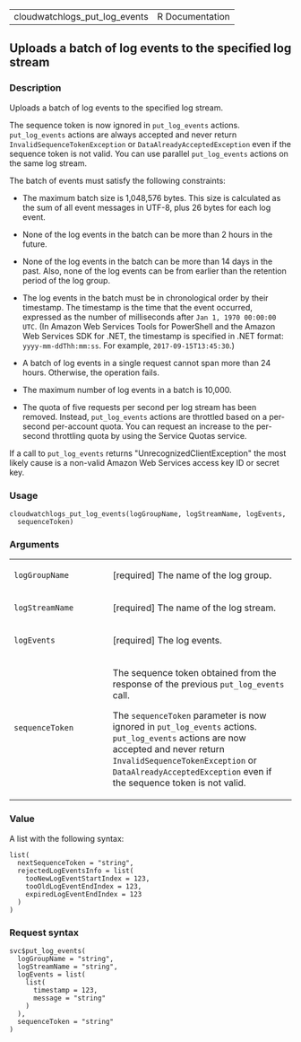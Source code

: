 <table style="width: 100%;">
<tbody>
<tr class="odd">
<td>cloudwatchlogs_put_log_events</td>
<td style="text-align: right;">R Documentation</td>
</tr>
</tbody>
</table>

## Uploads a batch of log events to the specified log stream

### Description

Uploads a batch of log events to the specified log stream.

The sequence token is now ignored in `put_log_events` actions.
`put_log_events` actions are always accepted and never return
`InvalidSequenceTokenException` or `DataAlreadyAcceptedException` even
if the sequence token is not valid. You can use parallel
`put_log_events` actions on the same log stream.

The batch of events must satisfy the following constraints:

-   The maximum batch size is 1,048,576 bytes. This size is calculated
    as the sum of all event messages in UTF-8, plus 26 bytes for each
    log event.

-   None of the log events in the batch can be more than 2 hours in the
    future.

-   None of the log events in the batch can be more than 14 days in the
    past. Also, none of the log events can be from earlier than the
    retention period of the log group.

-   The log events in the batch must be in chronological order by their
    timestamp. The timestamp is the time that the event occurred,
    expressed as the number of milliseconds after
    `⁠Jan 1, 1970 00:00:00 UTC⁠`. (In Amazon Web Services Tools for
    PowerShell and the Amazon Web Services SDK for .NET, the timestamp
    is specified in .NET format: `yyyy-mm-ddThh:mm:ss`. For example,
    `⁠2017-09-15T13:45:30⁠`.)

-   A batch of log events in a single request cannot span more than 24
    hours. Otherwise, the operation fails.

-   The maximum number of log events in a batch is 10,000.

-   The quota of five requests per second per log stream has been
    removed. Instead, `put_log_events` actions are throttled based on a
    per-second per-account quota. You can request an increase to the
    per-second throttling quota by using the Service Quotas service.

If a call to `put_log_events` returns "UnrecognizedClientException" the
most likely cause is a non-valid Amazon Web Services access key ID or
secret key.

### Usage

    cloudwatchlogs_put_log_events(logGroupName, logStreamName, logEvents,
      sequenceToken)

### Arguments

<table>
<colgroup>
<col style="width: 35%" />
<col style="width: 65%" />
</colgroup>
<tbody>
<tr class="odd">
<td><code
id="cloudwatchlogs_put_log_events_:_logGroupName">logGroupName</code></td>
<td><p>[required] The name of the log group.</p></td>
</tr>
<tr class="even">
<td><code
id="cloudwatchlogs_put_log_events_:_logStreamName">logStreamName</code></td>
<td><p>[required] The name of the log stream.</p></td>
</tr>
<tr class="odd">
<td><code
id="cloudwatchlogs_put_log_events_:_logEvents">logEvents</code></td>
<td><p>[required] The log events.</p></td>
</tr>
<tr class="even">
<td><code
id="cloudwatchlogs_put_log_events_:_sequenceToken">sequenceToken</code></td>
<td><p>The sequence token obtained from the response of the previous
<code>put_log_events</code> call.</p>
<p>The <code>sequenceToken</code> parameter is now ignored in
<code>put_log_events</code> actions. <code>put_log_events</code> actions
are now accepted and never return
<code>InvalidSequenceTokenException</code> or
<code>DataAlreadyAcceptedException</code> even if the sequence token is
not valid.</p></td>
</tr>
</tbody>
</table>

### Value

A list with the following syntax:

    list(
      nextSequenceToken = "string",
      rejectedLogEventsInfo = list(
        tooNewLogEventStartIndex = 123,
        tooOldLogEventEndIndex = 123,
        expiredLogEventEndIndex = 123
      )
    )

### Request syntax

    svc$put_log_events(
      logGroupName = "string",
      logStreamName = "string",
      logEvents = list(
        list(
          timestamp = 123,
          message = "string"
        )
      ),
      sequenceToken = "string"
    )
